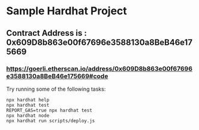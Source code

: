 # Sample Hardhat Project
## Contract Address is : 0x609D8b863e00f67696e3588130a8BeB46e175669

### https://goerli.etherscan.io/address/0x609D8b863e00f67696e3588130a8BeB46e175669#code
Try running some of the following tasks:

```shell
npx hardhat help
npx hardhat test
REPORT_GAS=true npx hardhat test
npx hardhat node
npx hardhat run scripts/deploy.js
```
